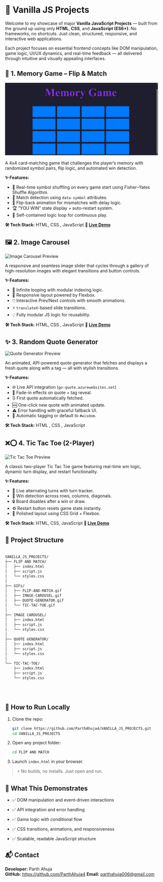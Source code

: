 # 🚀 Vanilla JS Projects

Welcome to my showcase of major **Vanilla JavaScript Projects** — built from the ground up using only **HTML**, **CSS**, and **JavaScript (ES6+)**. No frameworks, no shortcuts. Just clean, structured, responsive, and interactive web applications.

Each project focuses on essential frontend concepts like DOM manipulation, game logic, UI/UX dynamics, and real-time feedback — all delivered through intuitive and visually appealing interfaces.

## 🧠 1. Memory Game – Flip & Match

![Memory Game Preview](./GIFs/FLIP-AND-MATCH.gif)

A 4x4 card-matching game that challenges the player’s memory with randomized symbol pairs, flip logic, and automated win detection.

**✨ Features:**
- 🔀 Real-time symbol shuffling on every game start using Fisher–Yates Shuffle Algorithm.
- 🧠 Match detection using `data-symbol` attributes.
- 🎯 Flip-back animation for mismatches with delay logic.
- 🏆 “YOU WIN” state display + auto-restart system.
- 🚀 Self-contained logic loop for continuous play.

**🛠️ Tech Stack:** HTML, CSS , JavaScript
**🔗 [Live Demo](https://flip-and-match-seven.vercel.app/)**

## 🖼️ 2. Image Carousel

![Image Carousel Preview](./GIFs/IMAGE-CAROUSEL.gif)

A responsive and seamless image slider that cycles through a gallery of high-resolution images with elegant transitions and button controls.

**✨ Features:**
- 🔁 Infinite looping with modular indexing logic.
- 🎯 Responsive layout powered by Flexbox.
- 🖱️ Interactive Prev/Next controls with smooth animations.
- ⚡ `translateX`-based slide transitions.
- 💡 Fully modular JS logic for reusability.

**🛠️ Tech Stack:** HTML, CSS , JavaScript
**🔗 [Live Demo]((https://image-carousel-lake.vercel.app/))**


## ✨ 3. Random Quote Generator

![Quote Generator Preview](./GIFs/QUOTE-GENERATOR.gif )

An animated, API-powered quote generator that fetches and displays a fresh quote along with a tag — all with stylish transitions.

**✨ Features:**
- 🌐 Live API integration (`go-quote.azurewebsites.net`)
- 💬 Fade-in effects on quote + tag reveal.
- 🔃 First quote automatically fetched.
- 🆕 One-click new quote with animated update.
- ⚠️ Error handling with graceful fallback UI.
- 🧩 Automatic tagging or default to `#wisdom`.

**🛠️ Tech Stack:** HTML , CSS , JavaScript


## ❌⭕ 4. Tic Tac Toe (2-Player)

![Tic Tac Toe Preview](./GIFs/TIC-TAC-TOE.gif)

A classic two-player Tic Tac Toe game featuring real-time win logic, dynamic turn display, and restart functionality.

**✨ Features:**
- 👥 Live alternating turns with turn tracker.
- 🧠 Win detection across rows, columns, diagonals.
- 🔒 Board disables after a win or draw.
- ♻️ Restart button resets game state instantly.
- 🎨 Polished layout using CSS Grid + Flexbox.

**🛠️ Tech Stack:** HTML, CSS, JavaScript
**🔗 [Live Demo]((https://tic-tac-toe-two-mocha-15.vercel.app/))**


## 📂 Project Structure


```

VANILLA_JS_PROJECTS/
├── FLIP AND MATCH/
│   ├── index.html
│   ├── script.js
│   └── styles.css
│
├── GIFs/
│   ├── FLIP-AND-MATCH.gif
│   ├── IMAGE-CAROUSEL.gif
│   ├── QUOTE-GENERATOR.gif
│   └── TIC-TAC-TOE.gif
│
├── IMAGE CAROUSEL/
│   ├── index.html
│   ├── script.js
│   └── styles.css
│
├── QUOTE GENERATOR/
│   ├── index.html
│   ├── script.js
│   └── styles.css
│
└── TIC-TAC-TOE/
    ├── index.html
    ├── script.js
    └── styles.css




```

## 🚀 How to Run Locally

1. Clone the repo:
   ```bash
   git clone https://github.com/ParthAhuja4/VANILLA_JS_PROJECTS.git
   cd VANILLA_JS_PROJECTS
2.  Open any project folder:
    
    ```bash
    cd FLIP AND MATCH
    ```
    
3.  Launch `index.html` in your browser.
    

> ⚡ No builds, no installs. Just open and run.
## 🧠 What This Demonstrates

-   ✅ DOM manipulation and event-driven interactions
    
-   ✅ API integration and error handling
    
-   ✅ Game logic with conditional flow
    
-   ✅ CSS transitions, animations, and responsiveness
    
-   ✅ Scalable, readable JavaScript structure
## 📬 Contact

**Developer:** Parth Ahuja  
**GitHub:** https://github.com/ParthAhuja4
**Email:** parthahuja006@gmail.com
